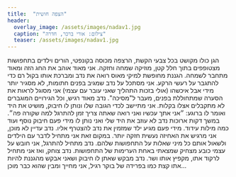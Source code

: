 ```yaml
---
title:  "הצפה חושית"
header:
  overlay_image: /assets/images/nadav1.jpg
  caption: "צילום: אורי ברכר, חדרה"
  teaser: /assets/images/nadav1.jpg
---
```

<!--more-->

הגן כולו מקושט בכל צבעי הקשת, הרצפה מכוסה בקונפטי, הורים וילדים בתחפושות מצטופפים בתוך חלל קטן, מוזיקה שמחה וחזקה. אני מאוד אוהב את החג הזה ומאוד מתחבר לשמחה. הגננת מחופשת למיקי מאוס רואה את נדב ומברכת אותו בקול רם כדי להתגבר על רעשי הרקע. אני מסתכל על נדב שמגיב בפנים חתומות, לא מסגיר יותר מידי אבל איכשהו (אולי בזכות התהליך שאני עובר עם עצמי) אני מסוגל לראות את הסערה שמתחוללת בפנים, מעבר ל"מסיכה". נדב מאוד רגיש, וכל הגירויים המוגברים לא מתקבלים אצלו בקלות.
אני מתיישב לכדי הגובה שלו ונותן לו חיבוק, מושיט את היד ואומר לו ברוגע: ״אני אתך עכשיו ואני רואה שאתה צריך זמן להתרגל למה שקורה פה״. במשך דקות ארוכות נדב לא עוזב את היד שלי ואני נותן לו מידי פעם חיבוק נוסף ועוד כמה מילות עידוד. מידי פעם מגיע ילד שמזמין את נדב להצטרף אליו. נדב עדיין לא מוכן, אני מרגיש את האחיזה נעשית חזקה יותר. במקום זאת אני מתחיל לדבר עם הילדים ולשאול אותם כל מיני שאלות על התחפושות שלהם. נדב מתחיל להתרגל, אני חובש על עצמי כובע מצחיק שמצאתי באחת הערימות של התחפושות. נדב צוחק, ואז אני מתחיל לרקוד אתו, מקפיץ אותו ושר. נדב מבקש שאתן לו חיבוק ושאני אבקש מהגננת להיות אתו קצת כמו בפרידה של בוקר רגיל, אני מחייך ומבין שהוא כבר מוכן...